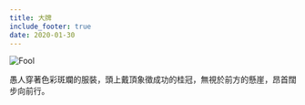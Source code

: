 ```yaml
---
title: 大牌
include_footer: true
date: 2020-01-30
---
```


![Fool](/images/00-tarot-images/00-fool.jpg "Fool")

愚人穿著色彩斑斕的服裝，頭上戴頂象徵成功的桂冠，無視於前方的懸崖，昂首闊步向前行。